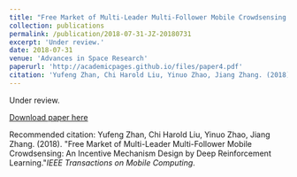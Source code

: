 ```yaml
---
title: "Free Market of Multi-Leader Multi-Follower Mobile Crowdsensing: An Incentive Mechanism Design by Deep Reinforcement Learning"
collection: publications
permalink: /publication/2018-07-31-JZ-20180731
excerpt: 'Under review.'
date: 2018-07-31
venue: 'Advances in Space Research'
paperurl: 'http://academicpages.github.io/files/paper4.pdf'
citation: 'Yufeng Zhan, Chi Harold Liu, Yinuo Zhao, Jiang Zhang. (2018). "Free Market of Multi-Leader Multi-Follower Mobile Crowdsensing: An Incentive Mechanism Design by Deep Reinforcement Learning."<i>IEEE Transactions on Mobile Computing</i>.'
---
```

Under review.

[Download paper here](http://academicpages.github.io/files/paper5.pdf)

Recommended citation: Yufeng Zhan, Chi Harold Liu, Yinuo Zhao, Jiang Zhang. (2018). "Free Market of Multi-Leader Multi-Follower Mobile Crowdsensing: An Incentive Mechanism Design by Deep Reinforcement Learning."<i>IEEE Transactions on Mobile Computing</i>.
